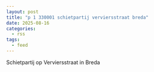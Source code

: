 ```yaml
---
layout: post
title: "p 1 330001 schietpartij verviersstraat breda"
date: 2025-08-16
categories: 
  - rss
tags: 
  - feed
---
```


Schietpartij op Verviersstraat in Breda
